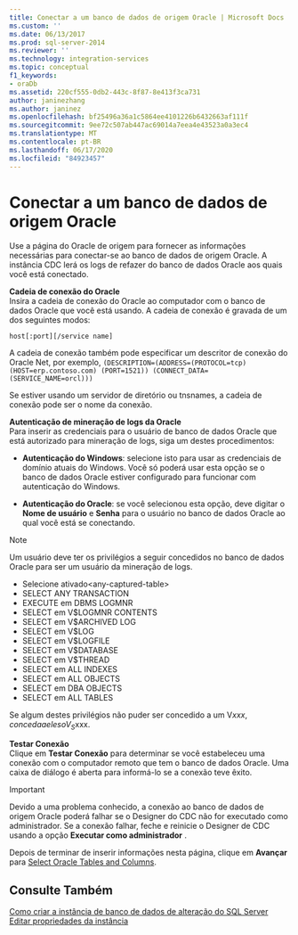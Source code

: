 ```yaml
---
title: Conectar a um banco de dados de origem Oracle | Microsoft Docs
ms.custom: ''
ms.date: 06/13/2017
ms.prod: sql-server-2014
ms.reviewer: ''
ms.technology: integration-services
ms.topic: conceptual
f1_keywords:
- oraDb
ms.assetid: 220cf555-0db2-443c-8f87-8e413f3ca731
author: janinezhang
ms.author: janinez
ms.openlocfilehash: bf25496a36a1c5864ee4101226b6432663af111f
ms.sourcegitcommit: 9ee72c507ab447ac69014a7eea4e43523a0a3ec4
ms.translationtype: MT
ms.contentlocale: pt-BR
ms.lasthandoff: 06/17/2020
ms.locfileid: "84923457"
---
```

# <a name="connect-to-an-oracle-source-database"></a>Conectar a um banco de dados de origem Oracle
  Use a página do Oracle de origem para fornecer as informações necessárias para conectar-se ao banco de dados de origem Oracle. A instância CDC lerá os logs de refazer do banco de dados Oracle aos quais você está conectado.  
  
 **Cadeia de conexão do Oracle**  
 Insira a cadeia de conexão do Oracle ao computador com o banco de dados Oracle que você está usando. A cadeia de conexão é gravada de um dos seguintes modos:  
  
 `host[:port][/service name]`  
  
 A cadeia de conexão também pode especificar um descritor de conexão do Oracle Net, por exemplo, `(DESCRIPTION=(ADDRESS=(PROTOCOL=tcp) (HOST=erp.contoso.com) (PORT=1521)) (CONNECT_DATA=(SERVICE_NAME=orcl)))`  
  
 Se estiver usando um servidor de diretório ou tnsnames, a cadeia de conexão pode ser o nome da conexão.  
  
 **Autenticação de mineração de logs da Oracle**  
 Para inserir as credenciais para o usuário de banco de dados Oracle que está autorizado para mineração de logs, siga um destes procedimentos:  
  
-   **Autenticação do Windows**: selecione isto para usar as credenciais de domínio atuais do Windows. Você só poderá usar esta opção se o banco de dados Oracle estiver configurado para funcionar com autenticação do Windows.  
  
-   **Autenticação do Oracle**: se você selecionou esta opção, deve digitar o **Nome de usuário** e **Senha** para o usuário no banco de dados Oracle ao qual você está se conectando.  
  
> [!NOTE]
>  Um usuário deve ter os privilégios a seguir concedidos no banco de dados Oracle para ser um usuário da mineração de logs.  
> 
>  -   Selecione ativado\<any-captured-table>  
> -   SELECT ANY TRANSACTION  
> -   EXECUTE em DBMS LOGMNR  
> -   SELECT em V$LOGMNR CONTENTS  
> -   SELECT em V$ARCHIVED LOG  
> -   SELECT em V$LOG  
> -   SELECT em V$LOGFILE  
> -   SELECT em V$DATABASE  
> -   SELECT em V$THREAD  
> -   SELECT em ALL INDEXES  
> -   SELECT em ALL OBJECTS  
> -   SELECT em DBA OBJECTS  
> -   SELECT em ALL TABLES  
> 
>  Se algum destes privilégios não puder ser concedido a um V$xxx, conceda a eles o V_S$xxx.  
  
 **Testar Conexão**  
 Clique em **Testar Conexão** para determinar se você estabeleceu uma conexão com o computador remoto que tem o banco de dados Oracle. Uma caixa de diálogo é aberta para informá-lo se a conexão teve êxito.  
  
> [!IMPORTANT]  
>  Devido a uma problema conhecido, a conexão ao banco de dados de origem Oracle poderá falhar se o Designer do CDC não for executado como administrador. Se a conexão falhar, feche e reinicie o Designer de CDC usando a opção **Executar como administrador** .  
  
 Depois de terminar de inserir informações nesta página, clique em **Avançar** para [Select Oracle Tables and Columns](select-oracle-tables-and-columns.md).  
  
## <a name="see-also"></a>Consulte Também  
 [Como criar a instância de banco de dados de alteração do SQL Server](how-to-create-the-sql-server-change-database-instance.md)   
 [Editar propriedades da instância](edit-instance-properties.md)  
  
  
